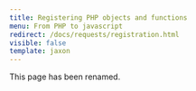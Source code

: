 ```yaml
---
title: Registering PHP objects and functions
menu: From PHP to javascript
redirect: /docs/requests/registration.html
visible: false
template: jaxon
---
```


This page has been renamed.